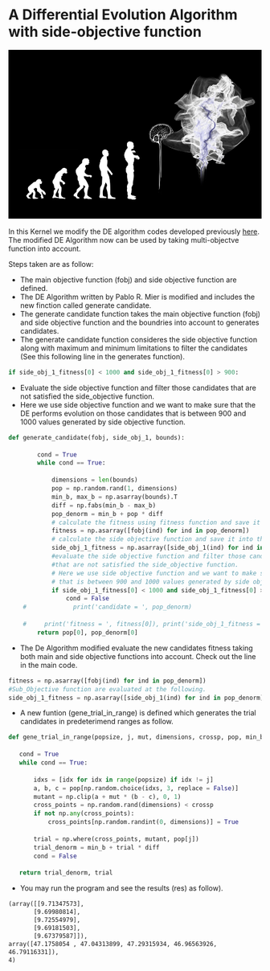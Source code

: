 # A Differential Evolution Algorithm with side-objective function

<p align="center">
  <img width="700" src="assets/download.jpg" >
</p>

In this Kernel we modify the DE algorithm codes developed previously [here](https://pablormier.github.io/2017/09/05/a-tutorial-on-differential-evolution-with-python/#). 
The modified DE Algorithm now can be used by taking multi-objectve function into account.

Steps taken are as follow:

* The main objective function (fobj) and side objective function are defined.
* The DE Algorithm written by Pablo R. Mier is modified and includes the new finction called generate candidate.
* The generate candidate function takes the main objective function (fobj) and side objective function and the boundries into account to generates candidates.
* The generate candidate function consideres the side objective function along with maximum and minimum limitations to filter the candidates 
(See this following line in the generates function).
```python 
if side_obj_1_fitness[0] < 1000 and side_obj_1_fitness[0] > 900: 
```  

* Evaluate the side objective function and filter those candidates that are not satisfied the side_objective function. 
* Here we use side objective function and we want to make sure that the DE performs evolution on those candidates that is between 900 and 1000 values generated by side objective function.

```python
def generate_candidate(fobj, side_obj_1, bounds):
    
        cond = True
        while cond == True:

            dimensions = len(bounds)
            pop = np.random.rand(1, dimensions)
            min_b, max_b = np.asarray(bounds).T
            diff = np.fabs(min_b - max_b)
            pop_denorm = min_b + pop * diff
            # calculate the fitness using fitness function and save it into the fitness parameter
            fitness = np.asarray([fobj(ind) for ind in pop_denorm])
            # calculate the side objective function and save it into the side object_1 parameter
            side_obj_1_fitness = np.asarray([side_obj_1(ind) for ind in pop_denorm])
            #evaluate the side objective function and filter those candidates
            #that are not satisfied the side_objective function.
            # Here we use side objective function and we want to make sure that the DE performs evolution on those candidates 
            # that is between 900 and 1000 values generated by side objective function.
            if side_obj_1_fitness[0] < 1000 and side_obj_1_fitness[0] > 900:
                cond = False
    #             print('candidate = ', pop_denorm)

    #     print('fitness = ', fitness[0]), print('side_obj_1_fitness = ', side_obj_1_fitness[0])
        return pop[0], pop_denorm[0] 
  ```
  
  * The De Algorithm modified evaluate the new candidates fitness taking both main and side objective functions into account. 
  Check out the line  in the main code.
  ```python 
  fitness = np.asarray([fobj(ind) for ind in pop_denorm])
  #Sub_Objective function are evaluated at the following.
  side_obj_1_fitness = np.asarray([side_obj_1(ind) for ind in pop_denorm])
  ```
 * A new funtion (gene_trial_in_range) is defined which generates the trial candidates in predeterimend ranges as follow.
 ```python
 def gene_trial_in_range(popsize, j, mut, dimensions, crossp, pop, min_b, diff):
    
    cond = True
    while cond == True:
        
        idxs = [idx for idx in range(popsize) if idx != j]
        a, b, c = pop[np.random.choice(idxs, 3, replace = False)]
        mutant = np.clip(a + mut * (b - c), 0, 1)
        cross_points = np.random.rand(dimensions) < crossp
        if not np.any(cross_points):
            cross_points[np.random.randint(0, dimensions)] = True

        trial = np.where(cross_points, mutant, pop[j])
        trial_denorm = min_b + trial * diff
        cond = False

    return trial_denorm, trial
  ```
 
 * You may run the program and see the results (res) as follow).
 ```
 (array([[9.71347573],
        [9.69980814],
        [9.72554979],
        [9.69181503],
        [9.67379587]]),
 array([47.1758054 , 47.04313899, 47.29315934, 46.96563926, 46.79116331]),
 4)
 ```
  
  




